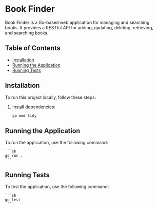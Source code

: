 # Book Finder

Book Finder is a Go-based web application for managing and searching books. It provides a RESTful API for adding, updating, deleting, retrieving, and searching books.

## Table of Contents

- [Installation](#installation)
- [Running the Application](#running-the-application)
- [Running Tests](#running-tests)

## Installation

To run this project locally, follow these steps:

1. Install dependencies:

    ```sh
    go mod tidy
    ```

## Running the Application

To run the application, use the following command:

    ```sh
    go run .
    ```

## Running Tests

To test the application, use the following command:

    ```sh
    go test
    ```
